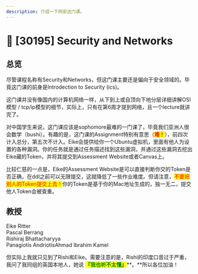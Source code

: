 ```yaml
---
description: 介绍一下网安这门课。
---
```


# 🔐 \[30195] Security and Networks

## 总览

尽管课程名称有Security和Networks，但这门课主要还是偏向于安全领域的。毕竟这门课的前身是Introdection to Security (ics)。

这门课并没有像国内的计算机网络一样，从下到上或自顶向下地分层详细讲解OSI模型 / tcp/ip模型的细节，实际上，只有在第6周才提到网络，且一个lecture就讲完了。

对中国学生来说，这门课应该是sophomore最难的一门课了，毕竟我们亚洲人很会数学（bushi）。有趣的是，这门课的Assignment特别有意思（<mark style="color:red;">**难！**</mark>），前四次计入总分，第五次不计入。Eike会提供给你一个Ubuntu虚拟机，里面有他人为设置的各种漏洞。你的任务就是通过任务描述找到这些漏洞，并通过这些漏洞去挖出Eike藏的Token，并将其提交到Assessment Website或者Canvas上。

比较仁慈的一点是，Eike的Assessment Website是可以直接判断你交的Token是否正确，在ddl之前可以无限提交，这就降低了一些作业难度。但请注意，<mark style="color:red;">不要把别人的Token提交上去！</mark>你的Token是基于你的Mac地址生成的，独一无二，提交他人Token会被查重。

## 教授

Eike Ritter\
Pascal Berrang\
Rishiraj Bhattacharyya \
Panagiotis AndriotisAhmad Ibrahim Kamel

但实际上我就只见到了Rishi和Eike。需要注意的是，Rishi的印度口音过于严重，我问了我同组的英国本地人，她说 <mark style="color:green;">**『我也听不太懂』**</mark>**。**所以各位加油！
